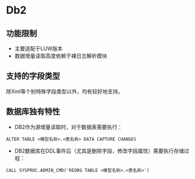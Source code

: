 # Db2



## 功能限制

- 主要适配于LUW版本
- 数据增量读取高度依赖于裸日志解析模块



## 支持的字段类型

除Xml等个别特殊字段类型以外，均有较好地支持。



## 数据库独有特性

- DB2作为源增量读取时，对于数据表需要执行：

```
ALTER TABLE <模型名称>.<表名称> DATA CAPTURE CHANGES
```

- DB2数据库在DDL事件后（尤其是删除字段，修改字段属性）需要执行存储过程：

```
CALL SYSPROC.ADMIN_CMD('REORG TABLE <模型名称>.<表名称>')
```
